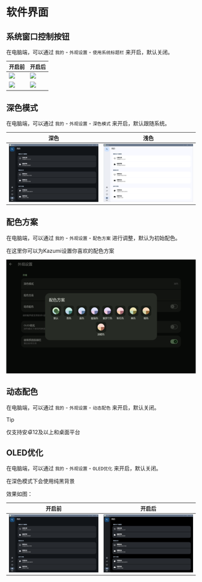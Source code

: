 # 软件界面

## 系统窗口控制按钮

在电脑端，可以通过 `我的` - `外观设置` - `使用系统标题栏` 来开启，默认关闭。

| 开启前                                       | 开启后                                    |
|-------------------------------------------|----------------------------------------|
| ![](assets/screenshots/win-no-button.png) | ![](assets/screenshots/win-button.png) |
| ![](assets/screenshots/mac-no-button.png) | ![](assets/screenshots/mac-button.png) |

## 深色模式

在电脑端，可以通过 `我的` - `外观设置` - `深色模式` 来开启，默认跟随系统。

| 深色                                      | 浅色                                    |
|-------------------------------------------|----------------------------------------|
| ![](assets/screenshots/ui-dark.png) | ![](assets/screenshots/ui-light.png) |

## 配色方案

在电脑端，可以通过 `我的` - `外观设置` - `配色方案` 进行调整，默认为初始配色。

在这里你可以为Kazumi设置你喜欢的配色方案

![](assets/screenshots/color-scheme.png)

## 动态配色

在电脑端，可以通过 `我的` - `外观设置` - `动态配色` 来开启，默认关闭。

> [!TIP]
> 仅支持安卓12及以上和桌面平台

## OLED优化

在电脑端，可以通过 `我的` - `外观设置` - `OLED优化` 来开启，默认关闭。

在深色模式下会使用纯黑背景

效果如图：

| 开启前                                      | 开启后                                    |
|-------------------------------------------|----------------------------------------|
| ![](assets/screenshots/ui-dark.png) | ![](assets/screenshots/ui-dark-oled.png) |